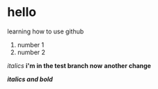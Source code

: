 # hello
learning how to use github 

1. number 1 
2. number 2 

*italics*
**i'm in the test branch now**
**another change**

***italics and bold***
